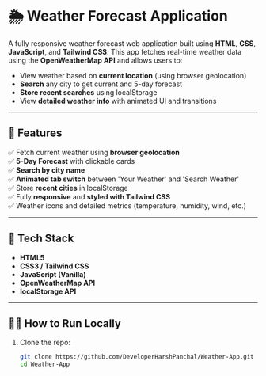 # 🌦️ Weather Forecast Application

A fully responsive weather forecast web application built using **HTML**, **CSS**, **JavaScript**, and **Tailwind CSS**. This app fetches real-time weather data using the **OpenWeatherMap API** and allows users to:

- View weather based on **current location** (using browser geolocation)
- **Search** any city to get current and 5-day forecast
- **Store recent searches** using localStorage
- View **detailed weather info** with animated UI and transitions

---


## 🚀 Features

✅ Fetch current weather using **browser geolocation**  
✅ **5-Day Forecast** with clickable cards  
✅ **Search by city name**  
✅ **Animated tab switch** between 'Your Weather' and 'Search Weather'  
✅ Store **recent cities** in localStorage  
✅ Fully **responsive** and **styled with Tailwind CSS**  
✅ Weather icons and detailed metrics (temperature, humidity, wind, etc.)

---

## 🔧 Tech Stack

- **HTML5**
- **CSS3 / Tailwind CSS**
- **JavaScript (Vanilla)**
- **OpenWeatherMap API**
- **localStorage API**

---

## 🧑‍💻 How to Run Locally

1. Clone the repo:
   ```bash
   git clone https://github.com/DeveloperHarshPanchal/Weather-App.git
   cd Weather-App


